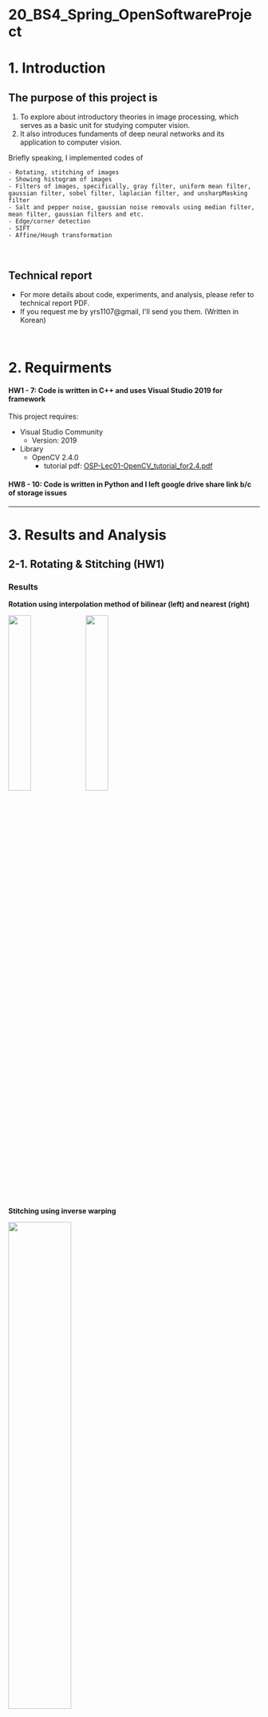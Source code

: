 # 20_BS4_Spring_OpenSoftwareProject


# 1. Introduction

## The purpose of this project is 
1. To explore about introductory theories in image processing, which serves as a basic unit for studying computer vision.
2. It also introduces fundaments of deep neural networks and its application to computer vision.

Briefly speaking, I implemented codes of 
~~~
- Rotating, stitching of images
- Showing histogram of images
- Filters of images, specifically, gray filter, uniform mean filter, gaussian filter, sobel filter, laplacian filter, and unsharpMasking filter
- Salt and pepper noise, gaussian noise removals using median filter, mean filter, gaussian filters and etc.
- Edge/corner detection
- SIFT
- Affine/Hough transformation
~~~

<br/>

## Technical report
* For more details about code, experiments, and analysis, please refer to technical report PDF. <br/>
* If you request me by yrs1107@gmail, I'll send you them. (Written in Korean) 

<br/>

# 2. Requirments
#### HW1 - 7: Code is written in C++ and uses Visual Studio 2019 for framework 
This project requires:
* Visual Studio Community
  * Version: 2019
* Library
  * OpenCV 2.4.0
    * tutorial pdf: [OSP-Lec01-OpenCV_tutorial_for2.4.pdf](https://github.com/haaappytoast/20_BS4_Spring_OpenSoftwareProject/files/9205452/OSP-Lec01-OpenCV_tutorial_for2.4.pdf)

#### HW8 - 10: Code is written in Python and I left google drive share link b/c of storage issues
----------

# 3. Results and Analysis

## 2-1. Rotating & Stitching (HW1)

### Results

**Rotation using interpolation method of bilinear (left) and nearest (right)**

<image src = "https://user-images.githubusercontent.com/45995611/216963458-ca5ccdb5-7094-4187-92de-4b30a0fd5a2c.png" width="30%" height="30%"></left>
<image src = "https://user-images.githubusercontent.com/45995611/216963894-099785e7-5ff0-4ed2-8463-04d7ba38aad9.png" width="30%" height="30%"></right>

**Stitching using inverse warping**

<image src = "https://user-images.githubusercontent.com/45995611/216965144-7666dd3d-a0bd-4141-bbab-68ad10340dc8.png" width="50%" height="50%"></right>

> **ETC**
>* HW introduction: look at p.41 - 43 in pdf for more information : [Rotating.Stitching.pdf](https://github.com/haaappytoast/20_BS4_Spring_OpenSoftwareProject/files/9205467/Rotating.Stitching.pdf)
>* LECTURE NOTES
>  * [OSP-Lec00-Introduction.pdf](https://github.com/haaappytoast/20_BS4_Spring_OpenSoftwareProject/files/9205471/OSP-Lec00-Introduction.pdf)
>  * [OSP-Lec01-Fundamentals.pdf](https://github.com/haaappytoast/20_BS4_Spring_OpenSoftwareProject/files/9205472/OSP-Lec01-Fundamentals.pdf)
>  * [OSP-Lec02-Display.pdf](https://github.com/haaappytoast/20_BS4_Spring_OpenSoftwareProject/files/9205469/OSP-Lec02-Display.pdf)
>  * [OSP-Lec02-Display-Lab.pdf](https://github.com/haaappytoast/20_BS4_Spring_OpenSoftwareProject/files/9205468/OSP-Lec02-Display-Lab.pdf)

<br/><br/>


## 2-2. Histogram (HW2)

### Results

**Input image, grayscal image, and corresponding histograms**

<image src = "https://github.com/haaappytoast/20_BS4_Spring_OpenSoftwareProject/assets/45995611/ab99b045-e9b2-49b1-9ab1-9f937b89d95c" width="50%" height="50%"></left>

>**ETC**
>* HW introduction: look at p.34 - 44 in LECTURE NOTE pdf for more information
>* LECTURE NOTES
>  * [OSP-Lec03-Pixel.pdf](https://github.com/haaappytoast/20_BS4_Spring_OpenSoftwareProject/files/9205532/OSP-Lec03-Pixel.pdf)
  

  <br/><br/>

## 2-3. Filters (HW3)

### Results
**Mean Filter: according to filter size**

<br/>

<image src = "https://github.com/haaappytoast/20_BS4_Spring_OpenSoftwareProject/assets/45995611/abf89ac7-3ab7-4e54-80e1-0ff8dea0a1de" width="50%" height="50%"></left>

<br/>

**Analysis** <br/>

* 그림 4 에서와 같이 uniform mean filter을 거친 그림은 사진이 흐릿해져 보인다. 이 이유를 살펴보자면, filter을 통해서, 주변 값들의 평균을 output 픽셀 값에 넣으니, 원래는 선명했던 edge부분들이 다 평균화되면서 모두 옆의 주변 값들과 값이 얼추 맞춰졌기 때문이다.
* 그림 5와 그림 6을 살펴보자. 둘 다, zero-paddle 기법을 사용한 mean filter을 거친 이후의 output이다. 다만, 그림 5는 9x9 filter를, 그림 6은 25x25 filter를 사용하였다. 더 큰 filter size를 사용한 그림 6이 더 많이 blur된
모습을 볼 수 있다. 이유는 더 많은 주변 값들로 평균을 취했기 때문에 더 넓은 범위에서 평균화가 되어서이다. <br\>
또한 주목할 점은, 그림 5와 그림 6의 boundary를 보면, 다른 기법을 취한 그림과 다르게 까맣다는 것을 확인 할수 있다. 그 이유는, zero-padding으로 image의 boundaries를 0으로 채워주었기 때문이다. 따라서 zero-paddle을 사용했을 때, 필터사이즈가 커짐에 따라, 이미지의 경계에서 0(검은색)이 되는 값들이 많아서 까만색 boundary를 형성한 것을 볼 수 있다.

<br/>

**Gaussian Filter: according to filter size**<br/><br/>
 
<image src = "https://github.com/haaappytoast/20_BS4_Spring_OpenSoftwareProject/assets/45995611/b9c5aff5-727f-4526-811f-966bec32db12" width="50%" height="50%"></left>

<br/>

**Analysis** <br/>
* 그림 12의 오른쪽 그림과 그림 13을 보자. 각각 Gaussian filter(3x3, sigma = 1)을 거친 결과와 Gaussian filter (11x11, sigma = 1)을 거친 결과이다. <br/>
둘 다 sigma = 1 로 적용하였기 때문에 픽셀의 값은 중간에서 가장 높게 나타나며 sigma가 큰 경우보다 주변 값의 영향을 다소 적게 받는다. 따라서 smoothing 효과가 매우 자연스럽게 적용되었다. 그림 12보다 그림 13에서 필터사이즈가 컸으므로 아주 조금 더 smoothing 효과가 더 나타난 것을 확인할 수 있다. <br/>
그림 14을 보자. sigma = 5로 filter을 적용하였기 때문에, 그림 13의 같은 크기의 필터 사이즈((11x11, sigma = 1)를 가진 필터로 적용했을 때보다 더 많이 smoothing 효과가 나타났음을 확인할 수 있었다.

 <br/>

**Sobel Filter: grayscale and RGB image**

<image src = "https://github.com/haaappytoast/20_BS4_Spring_OpenSoftwareProject/assets/45995611/72570ac6-4f4e-4d6b-83bd-6bf5ed844f01" width="50%" height="50%"></left>

>**ETC**
>* HW introduction: look at p.34 - 38 in LECTURE NOTE pdf for more information
>* LECTURE NOTES
>  * [OSP-Lec04-Region.pdf](https://github.com/haaappytoast/20_BS4_Spring_OpenSoftwareProject/files/9205566/OSP-Lec04-Region.pdf)


<br/><br/>

## 2-4. Noise Removal & Segmentation (HW4)
* Segmentation 프로그램 사용결과: [Mean shift segmentation(프로그램 사용결과).pdf](https://github.com/haaappytoast/20_BS4_Spring_OpenSoftwareProject/files/9205593/Mean.shift.segmentation.pdf)

<br/>

### Results

**Salt and Pepper Noise Removal: using Mean Filter**

<image src = "https://github.com/haaappytoast/20_BS4_Spring_OpenSoftwareProject/assets/45995611/ebb46495-acae-45b0-8e2b-412df1fb92b5" width="70%" height="70%"></left>

**Analysis** <br/>
그림 9, 10을 보자. 그림 10은 그림 9의 median filter을 거친 후 모습이다. 그림 9( noise : 20 % )는 앞선 그림 4( noise : 10% )보다 salt and pepper noise의 비율이 2배 높다. 따라서, 그림 10에서 볼 수 있듯이, median filter가 중간 중간에 죽여주지 못한 noise들이 다소 존재함을 볼 수 있다. <br/> <br/>

### Results

**Gaussian Noise Removal: using Gaussian Filter**<br/>

<image src = "https://github.com/haaappytoast/20_BS4_Spring_OpenSoftwareProject/assets/45995611/66685efc-bc8c-4d87-80fe-72663deb6bcc" width="40%" height="40%"></left> <br/>

**Analysis** <br/>
그림 4는 Gaussian Noise가 추가된 그림이다. Salt and pepper noise가 추가된 그림보다 잔잔하게 noise가 깔렸다는 것을 확인할 수 있다. 그 이유는 salt and pepper noise는 극단적인 값인 0 또는 255만 가졌다면 Gaussian Noise는 Gaussian Distribution을 따르기 때문이다. <br/>
그림 5를 확인해보자. noise가 없어졌음을 확인할 수 있다. 하지만, Gaussian Filter은 Low pass Filter이기 때문에 edge부분들이 많이 소실되어 흐릿해졌음을 볼 수 있다. <br/> <br/>

>**ETC**
>* HW introduction
>  * look at p.27-31 in LECTURE NOTE [OSP-Lec05] pdf for more information (Noise Removal)
>  * look at p.51-53 in LECTURE NOTE [OSP-Lec06] pdf for more information (Segmentation)

>* LECTURE NOTES
>  * [OSP-Lec05-Restoration.pdf](https://github.com/haaappytoast/20_BS4_Spring_OpenSoftwareProject/files/9205600/OSP-Lec05-Restoration.pdf)
>  * [OSP-Lec06-Segmentation.pdf](https://github.com/haaappytoast/20_BS4_Spring_OpenSoftwareProject/files/9205603/OSP-Lec06-Segmentation.pdf)


## 2-5. Edge/Corner Detection (HW5)

### Results

**Noise가 섞인 이미지를 Gaussian Filter를 적용한 후, Laplacian filter 적용** <br/>

<image src = "https://github.com/haaappytoast/20_BS4_Spring_OpenSoftwareProject/assets/45995611/412e6c7e-9dc2-4e5a-8028-8c0e6b17ea2b" width="100%" height="100%"></left>  <br/>


**Analysis**
* Gaussian filter의 sigma를 높여주었을 때의 효과에 대해 살펴보았다. sigma가 커졌다는 것은 옆 주변의 pixel 값들을 많이 죽이지 않는다는 뜻이다( blurring이 덜 됨) 따라서 그림4와 마찬가지로
짜잘짜잘한 노이즈들이 남아서 edge로 detect된 것을 확인할 수 있었다. (빨간색 동그라미 친 곳)  <br/>

>**ETC**
>* HW introduction: look at p.40-42 in LECTURE NOTE pdf for more information
>* LECTURE NOTES
>  * [OSP-Lec07-Edge_Corner.pdf](https://github.com/haaappytoast/20_BS4_Spring_OpenSoftwareProject/files/9205629/OSP-Lec07-Edge_Corner.pdf)

## 2-6. HW6 - SIFT (HW6)
### Results

**Input images, I1 and I2 (left) and keypoint matching results (right)**  <br/>

<image src = "https://github.com/haaappytoast/20_BS4_Spring_OpenSoftwareProject/assets/45995611/7e7e15a3-70b2-4252-a2c4-ce37119bc908" width="100%" height="100%"></left>

 <br/>
 
 >**ETC**
>* HW introduction: look at p.27-28 in LECTURE NOTE pdf for more information
>* LECTURE NOTES
>  * [OSP-Lec08-Descriptor.pdf](https://github.com/haaappytoast/20_BS4_Spring_OpenSoftwareProject/files/9205649/OSP-Lec08-Descriptor.pdf) <br/><br/>

**keypoint matching results with different threshold of ratio**>**ETC**

<image src = "https://github.com/haaappytoast/20_BS4_Spring_OpenSoftwareProject/assets/45995611/0afdbaed-204f-4e46-9647-efec17bb8d5d" width="50%" height="50%"></left>

<br/><br/>

## 2-7. HW7 - Affine/Hough Transformation

### Results
**Application: Stitching: SIFT + Affine Tranform**

<image src = "https://github.com/haaappytoast/20_BS4_Spring_OpenSoftwareProject/assets/45995611/c25a5760-a1e0-4e79-89b2-a84b22656b4b" width="100%" height="100%"></left> <br/>

**Analysis** <br/>
* RANSAC을 적용하여 affine transformation을 한 결과, threshold를 해주기 때문에, inlier가 SIFT descriptor에서 얻은 keypoints의 개수보다 작다. 즉 affine transform T를 구할 때
사용하는 점의 개수가 훨씬 적다는 것이다. RANSAC은 SIFT에서 keypoints들을 찾을 때 제거하지 못한 outlier들을 효과적으로 제거할 수 있는 방법이다. <br/>
하지만, 필자가 RANSAC을 적용해보았을 때에는 오히려 RANSAC을 적용하지 않은 그림보다 RANSAC을 적용한 그림 3,4에서 좀 더 흔들림을 볼 수 있었다. 필자가 이에 대해서 생각해보았을 때는 이미 SIFT에서 ratio-thresholding과 cross-checking을 하면서 많은 outlier들이 제거되었기 때문이라고 생각을 하였다.

<br/><br/>

**Hough Transformation using HoughlinesP function in OpenCV** <br/>

<image src = "https://github.com/haaappytoast/20_BS4_Spring_OpenSoftwareProject/assets/45995611/68dc866d-0622-44e6-951c-77c34e0234eb" width="80%" height="80%"></left>

**Analysis** <br/>
오른쪽 그림이 왼쪽 그림보다 accumulator에 나오는 수에 대해 threshold를 더 크게 잡았을 때이다. 이에 따라서, strict하게 line을 검출하였기 때문에 그림 1보다 더 적은 line이 검출되었음을 알 수 있다.

> **ETC**
> * HW introduction: look at p.28-31 in LECTURE NOTE pdf for more information
>* LECTURE NOTES
>  * [OSP-Lec09-Fitting.pdf](https://github.com/haaappytoast/20_BS4_Spring_OpenSoftwareProject/files/9205674/OSP-Lec09-Fitting.pdf)


----------
<br/><br/>

## 2-8. HW8 - Multi Layer Perceptron

### [Source Code Google Drive Link] 
* Since files are too large to upload in github, I will share google drive link if you request

  
> **ETC**
>* HW introduction: look at LECTURE NOTE [OSP-Lec12-Backpropagation_MLP_practice.pdf] pdf for more information (especially p.14~16)
>* LECTURE NOTES
>  * [OSP-Lec11-Loss function.pdf](https://github.com/haaappytoast/20_BS4_Spring_OpenSoftwareProject/files/9205718/OSP-Lec11-Loss.function.pdf)
>  * [OSP-Lec10-Deep learning_Intro.pdf](https://github.com/haaappytoast/20_BS4_Spring_OpenSoftwareProject/files/9205716/OSP-Lec10-Deep.learning_Intro.pdf)
>  * [OSP-Lec12-Backpropagation_MLP.pdf](https://github.com/haaappytoast/20_BS4_Spring_OpenSoftwareProject/files/9205717/OSP-Lec12-Backpropagation_MLP.pdf)
>  * [OSP-Lec12-Backpropagation_MLP_practice.pdf](https://github.com/haaappytoast/20_BS4_Spring_OpenSoftwareProject/files/9205715/OSP-Lec12-Backpropagation_MLP_practice.pdf)


## 2-9. HW9 - CNN

### [Source Code Google Drive Link] 
* Since files are too large to upload in github, I will share google drive link if you request

> **ETC**
>* HW introduction: look at LECTURE NOTE [OSP-Lec14-CNN architecture-practice-v2.pdf] pdf for more information (especially p.22~31)
>* LECTURE NOTES
>  * [OSP-Lec13-CNN.pdf](https://github.com/haaappytoast/20_BS4_Spring_OpenSoftwareProject/files/9205744/OSP-Lec13-CNN.pdf)
>  * [OSP-Lec14-CNN architecture.pdf](https://github.com/haaappytoast/20_BS4_Spring_OpenSoftwareProject/files/9205742/OSP-Lec14-CNN.architecture.pdf)
>  * [OSP-Lec14-CNN architecture-practice-v2.pdf](https://github.com/haaappytoast/20_BS4_Spring_OpenSoftwareProject/files/9205743/OSP-Lec14-CNN.architecture-practice-v2.pdf)

## 2-10. HW10 - Encoder & Decoder

### [Source Code Google Drive Link] 
* Since files are too large to upload in github, I will share google drive link if you request


> **ETC**
>* HW introduction: look at LECTURE NOTE [OSP-Lec15-Encoder_Decoder-practice-v2.pdf] pdf for more information (especially p.5~11)
>* LECTURE NOTES
>  * [OSP-More on deep learning.pdf](https://github.com/haaappytoast/20_BS4_Spring_OpenSoftwareProject/files/9205855/OSP-More.on.deep.learning.pdf)
>  * [OSP-Lec15-Encoder_Decoder.pdf](https://github.com/haaappytoast/20_BS4_Spring_OpenSoftwareProject/files/9205856/OSP-Lec15-Encoder_Decoder.pdf)
>  * [OSP-Lec15-Encoder_Decoder-practice-v2.pdf](https://github.com/haaappytoast/20_BS4_Spring_OpenSoftwareProject/files/9205865/OSP-Lec15-Encoder_Decoder-practice-v2.pdf)



